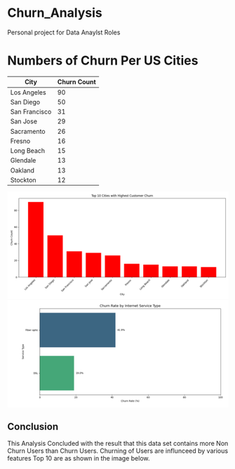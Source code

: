 # Churn_Analysis
Personal project for Data Anaylst Roles


<h1>Numbers of Churn Per US Cities</h1>

| City           | Churn Count |
|----------------|-------------|
| Los Angeles    | 90          |
| San Diego      | 50          |
| San Francisco  | 31          |
| San Jose       | 29          |
| Sacramento     | 26          |
| Fresno         | 16          |
| Long Beach     | 15          |
| Glendale       | 13          |
| Oakland        | 13          |
| Stockton       | 12          |

![Churn by City](Figure_1.png)
![Churn by Service](Figure_3.png)

<h2>Conclusion</h2>
<pr>This Analysis Concluded with the result that this data set contains more Non Churn Users than Churn Users. Churning of Users are influnceed by various features Top 10 are as shown in the image below. </pr>

